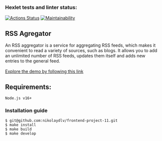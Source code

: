 ### Hexlet tests and linter status:
[![Actions Status](https://github.com/nikolaydlv/frontend-project-11/workflows/hexlet-check/badge.svg)](https://github.com/nikolaydlv/frontend-project-11/actions)
[![Maintainability](https://api.codeclimate.com/v1/badges/b1de070d6b4bbf8b4d1e/maintainability)](https://codeclimate.com/github/nikolaydlv/frontend-project-11/maintainability)

## RSS Agregator
An RSS aggregator is a service for aggregating RSS feeds, which makes it convenient to read a variety of sources, such as blogs. It allows you to add an unlimited number of RSS feeds, updates them itself and adds new entries to the general feed.<br/>
<br/>
[Explore the demo by following this link](https://frontend-project-11-six-chi.vercel.app/)

## Requirements:

```
Node.js v16+
```

### Installation guide

````
$ git@github.com:nikolaydlv/frontend-project-11.git
$ make install
$ make build
$ make develop
````